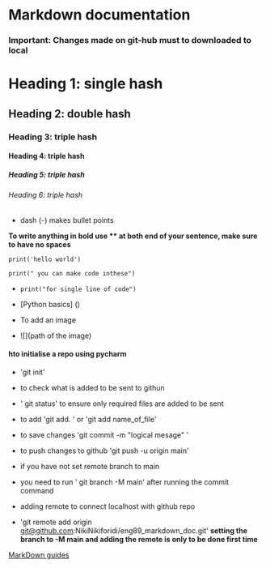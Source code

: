# Markdown documentation
### Important: Changes made on git-hub must to downloaded to local


# Heading 1: single hash # 
## Heading 2: double hash ## 
### Heading 3: triple hash ###
#### Heading 4: triple hash ####
##### Heading 5: triple hash #####
###### Heading 6: triple hash ######


- dash (-) makes bullet points

**To write anything in bold use ** at both end of your sentence, make sure to have no spaces**



`print('hello world')`


``` 
print(" you can make code inthese")
```

- `print("for single line of code")`

- [Python basics] ()

- To add an image
- ![](path of the image)

#### hto initialise a repo using pycharm
- 'git init'
- to check what is added to be sent to githun
- ' git status' to ensure only required files are added to be sent
- to add 'git add. ' or 'git add name_of_file'
- to save changes 'git commit -m "logical mesage" '
- to push changes to github 'git push -u origin main'


- if you have not set remote branch to main 
- you need to run ' git branch -M main' after running the commit command
- adding remote to connect localhost with github repo
- 'git remote add origin git@github.com:NikiNikiforidi/eng89_markdown_doc.git'
**setting the branch to -M main and adding the remote is only to be done first time**
  

[MarkDown guides]()


  


